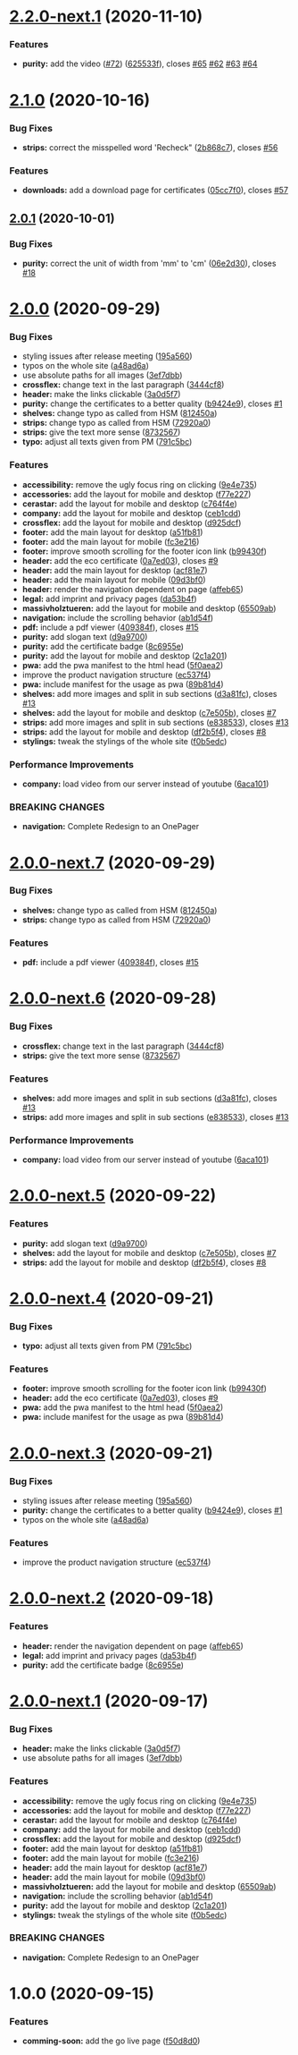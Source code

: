 # [2.2.0-next.1](https://github.com/100herz/hdm/compare/v2.1.0...v2.2.0-next.1) (2020-11-10)


### Features

* **purity:** add the video ([#72](https://github.com/100herz/hdm/issues/72)) ([625533f](https://github.com/100herz/hdm/commit/625533f2b8401841fdcc5c4d88a96e64ab86ce04)), closes [#65](https://github.com/100herz/hdm/issues/65) [#62](https://github.com/100herz/hdm/issues/62) [#63](https://github.com/100herz/hdm/issues/63) [#64](https://github.com/100herz/hdm/issues/64)

# [2.1.0](https://github.com/100herz/hdm/compare/v2.0.1...v2.1.0) (2020-10-16)


### Bug Fixes

* **strips:** correct the misspelled word 'Recheck" ([2b868c7](https://github.com/100herz/hdm/commit/2b868c7a3c3928717250fed40a8f887731050c9b)), closes [#56](https://github.com/100herz/hdm/issues/56)


### Features

* **downloads:** add a download page for certificates ([05cc7f0](https://github.com/100herz/hdm/commit/05cc7f068b223f7f3bece8888d587e0cd544e858)), closes [#57](https://github.com/100herz/hdm/issues/57)

## [2.0.1](https://github.com/100herz/hdm/compare/v2.0.0...v2.0.1) (2020-10-01)


### Bug Fixes

* **purity:** correct the unit of width from 'mm' to 'cm' ([06e2d30](https://github.com/100herz/hdm/commit/06e2d30621cce1da384b98f4c59395bde21b0f19)), closes [#18](https://github.com/100herz/hdm/issues/18)

# [2.0.0](https://github.com/100herz/hdm/compare/v1.0.0...v2.0.0) (2020-09-29)


### Bug Fixes

* styling issues after release meeting ([195a560](https://github.com/100herz/hdm/commit/195a56034a747051c66f28a07eee4dd08f26f954))
* typos on the whole site ([a48ad6a](https://github.com/100herz/hdm/commit/a48ad6a29438e53ba2ca2a4feb2af20929d8c0b7))
* use absolute paths for all images ([3ef7dbb](https://github.com/100herz/hdm/commit/3ef7dbbf53bbb192cb01079e58e4ac9e6258e34b))
* **crossflex:** change text in the last paragraph ([3444cf8](https://github.com/100herz/hdm/commit/3444cf84b0f5c18399c405b6a118b65506fef6b9))
* **header:** make the links clickable ([3a0d5f7](https://github.com/100herz/hdm/commit/3a0d5f78202f1a72c40cccd8d38cb25608d44ae3))
* **purity:** change the certificates to a better quality ([b9424e9](https://github.com/100herz/hdm/commit/b9424e9bbb03496aa9955c74787a27892964ac66)), closes [#1](https://github.com/100herz/hdm/issues/1)
* **shelves:** change typo as called from HSM ([812450a](https://github.com/100herz/hdm/commit/812450a974188bb1ca2c1a3ba06a490461e157ce))
* **strips:** change typo as called from HSM ([72920a0](https://github.com/100herz/hdm/commit/72920a0930e4a21174ac3b598a6ab43a60b3a83a))
* **strips:** give the text more sense ([8732567](https://github.com/100herz/hdm/commit/8732567f5c0f7cd22bfd2162a7ff33f4db7c596c))
* **typo:** adjust all texts given from PM ([791c5bc](https://github.com/100herz/hdm/commit/791c5bc87abbd9b88316b06161a302c3193eb203))


### Features

* **accessibility:** remove the ugly focus ring on clicking ([9e4e735](https://github.com/100herz/hdm/commit/9e4e73540576c5ba56b4a7e0a2dc8507a4558544))
* **accessories:** add the layout for mobile and desktop ([f77e227](https://github.com/100herz/hdm/commit/f77e227a9ee32ee08b4f43d3df6c610c62eec052))
* **cerastar:** add the layout for mobile and desktop ([c764f4e](https://github.com/100herz/hdm/commit/c764f4ec95fb77146e1bba5b65efcc83123605b5))
* **company:** add the layout for mobile and desktop ([ceb1cdd](https://github.com/100herz/hdm/commit/ceb1cddf0d902296fccdf228a8c9dbd7daa03bfb))
* **crossflex:** add the layout for mobile and desktop ([d925dcf](https://github.com/100herz/hdm/commit/d925dcf7bc5855a851872d8f4419479cc843c43f))
* **footer:** add the main layout for desktop ([a51fb81](https://github.com/100herz/hdm/commit/a51fb817029a964c507cd39e1c98a89d2c2fe631))
* **footer:** add the main layout for mobile ([fc3e216](https://github.com/100herz/hdm/commit/fc3e216b70ea7fd914718132eefa61c0bc4039bd))
* **footer:** improve smooth scrolling for the footer icon link ([b99430f](https://github.com/100herz/hdm/commit/b99430f053593ac59c9cd17b9171ea203f08d7fa))
* **header:** add the eco certificate ([0a7ed03](https://github.com/100herz/hdm/commit/0a7ed033a1197686d6cb9c9057e10b120ffc979f)), closes [#9](https://github.com/100herz/hdm/issues/9)
* **header:** add the main layout for desktop ([acf81e7](https://github.com/100herz/hdm/commit/acf81e7f7cb7339a1eaf18d90077072ee06d0fcd))
* **header:** add the main layout for mobile ([09d3bf0](https://github.com/100herz/hdm/commit/09d3bf08f58d2f5eae32c5bd0202c73868cbb6d2))
* **header:** render the navigation dependent on page ([affeb65](https://github.com/100herz/hdm/commit/affeb65088b2b6ec8291d4ca2c3a019037758b83))
* **legal:** add imprint and privacy pages ([da53b4f](https://github.com/100herz/hdm/commit/da53b4f97b099de0f209d012e26152979c049c97))
* **massivholztueren:** add the layout for mobile and desktop ([65509ab](https://github.com/100herz/hdm/commit/65509abbb195c6883937976227c4bb449183cf5d))
* **navigation:** include the scrolling behavior ([ab1d54f](https://github.com/100herz/hdm/commit/ab1d54f3117de3edfbed9b281cb9b8170080ea24))
* **pdf:** include a pdf viewer ([409384f](https://github.com/100herz/hdm/commit/409384f5ef27161e2098ee3d880cdec8a8fcde17)), closes [#15](https://github.com/100herz/hdm/issues/15)
* **purity:** add slogan text ([d9a9700](https://github.com/100herz/hdm/commit/d9a9700befc88db3b533f0db653beff9eb8c74d4))
* **purity:** add the certificate badge ([8c6955e](https://github.com/100herz/hdm/commit/8c6955ebeb228c40080c5c3328e8656668be70e9))
* **purity:** add the layout for mobile and desktop ([2c1a201](https://github.com/100herz/hdm/commit/2c1a2017b7e58997eb676b5de4ad6b0bf2cb59c7))
* **pwa:** add the pwa manifest to the html head ([5f0aea2](https://github.com/100herz/hdm/commit/5f0aea2d42e3cadd1c63bd94a7c0853613bf34db))
* improve the product navigation structure ([ec537f4](https://github.com/100herz/hdm/commit/ec537f40159e6c4da9f39bbacf8376282ef189a6))
* **pwa:** include manifest for the usage as pwa ([89b81d4](https://github.com/100herz/hdm/commit/89b81d46c1b5c0dce08081741c42e11224cd9883))
* **shelves:** add more images and split in sub sections ([d3a81fc](https://github.com/100herz/hdm/commit/d3a81fc52dfbd4c67329160a5396d20972a42e23)), closes [#13](https://github.com/100herz/hdm/issues/13)
* **shelves:** add the layout for mobile and desktop ([c7e505b](https://github.com/100herz/hdm/commit/c7e505b5b4012941af7cdcd27965cfe6873c77c3)), closes [#7](https://github.com/100herz/hdm/issues/7)
* **strips:** add more images and split in sub sections ([e838533](https://github.com/100herz/hdm/commit/e838533e328221990cfaf20aa10e4b9d4b06651a)), closes [#13](https://github.com/100herz/hdm/issues/13)
* **strips:** add the layout for mobile and desktop ([df2b5f4](https://github.com/100herz/hdm/commit/df2b5f40b6e7adf355426eb94b1923a5d18e0cf2)), closes [#8](https://github.com/100herz/hdm/issues/8)
* **stylings:** tweak the stylings of the whole site ([f0b5edc](https://github.com/100herz/hdm/commit/f0b5edc4193742a8b2364cefaa9f660059cecd71))


### Performance Improvements

* **company:** load video from our server instead of youtube ([6aca101](https://github.com/100herz/hdm/commit/6aca101f639bf221f005409305d9dcd24c29e5de))


### BREAKING CHANGES

* **navigation:** Complete Redesign to an OnePager

# [2.0.0-next.7](https://github.com/100herz/hdm/compare/v2.0.0-next.6...v2.0.0-next.7) (2020-09-29)


### Bug Fixes

* **shelves:** change typo as called from HSM ([812450a](https://github.com/100herz/hdm/commit/812450a974188bb1ca2c1a3ba06a490461e157ce))
* **strips:** change typo as called from HSM ([72920a0](https://github.com/100herz/hdm/commit/72920a0930e4a21174ac3b598a6ab43a60b3a83a))


### Features

* **pdf:** include a pdf viewer ([409384f](https://github.com/100herz/hdm/commit/409384f5ef27161e2098ee3d880cdec8a8fcde17)), closes [#15](https://github.com/100herz/hdm/issues/15)

# [2.0.0-next.6](https://github.com/100herz/hdm/compare/v2.0.0-next.5...v2.0.0-next.6) (2020-09-28)


### Bug Fixes

* **crossflex:** change text in the last paragraph ([3444cf8](https://github.com/100herz/hdm/commit/3444cf84b0f5c18399c405b6a118b65506fef6b9))
* **strips:** give the text more sense ([8732567](https://github.com/100herz/hdm/commit/8732567f5c0f7cd22bfd2162a7ff33f4db7c596c))


### Features

* **shelves:** add more images and split in sub sections ([d3a81fc](https://github.com/100herz/hdm/commit/d3a81fc52dfbd4c67329160a5396d20972a42e23)), closes [#13](https://github.com/100herz/hdm/issues/13)
* **strips:** add more images and split in sub sections ([e838533](https://github.com/100herz/hdm/commit/e838533e328221990cfaf20aa10e4b9d4b06651a)), closes [#13](https://github.com/100herz/hdm/issues/13)


### Performance Improvements

* **company:** load video from our server instead of youtube ([6aca101](https://github.com/100herz/hdm/commit/6aca101f639bf221f005409305d9dcd24c29e5de))

# [2.0.0-next.5](https://github.com/100herz/hdm/compare/v2.0.0-next.4...v2.0.0-next.5) (2020-09-22)


### Features

* **purity:** add slogan text ([d9a9700](https://github.com/100herz/hdm/commit/d9a9700befc88db3b533f0db653beff9eb8c74d4))
* **shelves:** add the layout for mobile and desktop ([c7e505b](https://github.com/100herz/hdm/commit/c7e505b5b4012941af7cdcd27965cfe6873c77c3)), closes [#7](https://github.com/100herz/hdm/issues/7)
* **strips:** add the layout for mobile and desktop ([df2b5f4](https://github.com/100herz/hdm/commit/df2b5f40b6e7adf355426eb94b1923a5d18e0cf2)), closes [#8](https://github.com/100herz/hdm/issues/8)

# [2.0.0-next.4](https://github.com/100herz/hdm/compare/v2.0.0-next.3...v2.0.0-next.4) (2020-09-21)


### Bug Fixes

* **typo:** adjust all texts given from PM ([791c5bc](https://github.com/100herz/hdm/commit/791c5bc87abbd9b88316b06161a302c3193eb203))


### Features

* **footer:** improve smooth scrolling for the footer icon link ([b99430f](https://github.com/100herz/hdm/commit/b99430f053593ac59c9cd17b9171ea203f08d7fa))
* **header:** add the eco certificate ([0a7ed03](https://github.com/100herz/hdm/commit/0a7ed033a1197686d6cb9c9057e10b120ffc979f)), closes [#9](https://github.com/100herz/hdm/issues/9)
* **pwa:** add the pwa manifest to the html head ([5f0aea2](https://github.com/100herz/hdm/commit/5f0aea2d42e3cadd1c63bd94a7c0853613bf34db))
* **pwa:** include manifest for the usage as pwa ([89b81d4](https://github.com/100herz/hdm/commit/89b81d46c1b5c0dce08081741c42e11224cd9883))

# [2.0.0-next.3](https://github.com/100herz/hdm/compare/v2.0.0-next.2...v2.0.0-next.3) (2020-09-21)


### Bug Fixes

* styling issues after release meeting ([195a560](https://github.com/100herz/hdm/commit/195a56034a747051c66f28a07eee4dd08f26f954))
* **purity:** change the certificates to a better quality ([b9424e9](https://github.com/100herz/hdm/commit/b9424e9bbb03496aa9955c74787a27892964ac66)), closes [#1](https://github.com/100herz/hdm/issues/1)
* typos on the whole site ([a48ad6a](https://github.com/100herz/hdm/commit/a48ad6a29438e53ba2ca2a4feb2af20929d8c0b7))


### Features

* improve the product navigation structure ([ec537f4](https://github.com/100herz/hdm/commit/ec537f40159e6c4da9f39bbacf8376282ef189a6))

# [2.0.0-next.2](https://github.com/100herz/hdm/compare/v2.0.0-next.1...v2.0.0-next.2) (2020-09-18)


### Features

* **header:** render the navigation dependent on page ([affeb65](https://github.com/100herz/hdm/commit/affeb65088b2b6ec8291d4ca2c3a019037758b83))
* **legal:** add imprint and privacy pages ([da53b4f](https://github.com/100herz/hdm/commit/da53b4f97b099de0f209d012e26152979c049c97))
* **purity:** add the certificate badge ([8c6955e](https://github.com/100herz/hdm/commit/8c6955ebeb228c40080c5c3328e8656668be70e9))

# [2.0.0-next.1](https://github.com/100herz/hdm/compare/v1.0.0...v2.0.0-next.1) (2020-09-17)


### Bug Fixes

* **header:** make the links clickable ([3a0d5f7](https://github.com/100herz/hdm/commit/3a0d5f78202f1a72c40cccd8d38cb25608d44ae3))
* use absolute paths for all images ([3ef7dbb](https://github.com/100herz/hdm/commit/3ef7dbbf53bbb192cb01079e58e4ac9e6258e34b))


### Features

* **accessibility:** remove the ugly focus ring on clicking ([9e4e735](https://github.com/100herz/hdm/commit/9e4e73540576c5ba56b4a7e0a2dc8507a4558544))
* **accessories:** add the layout for mobile and desktop ([f77e227](https://github.com/100herz/hdm/commit/f77e227a9ee32ee08b4f43d3df6c610c62eec052))
* **cerastar:** add the layout for mobile and desktop ([c764f4e](https://github.com/100herz/hdm/commit/c764f4ec95fb77146e1bba5b65efcc83123605b5))
* **company:** add the layout for mobile and desktop ([ceb1cdd](https://github.com/100herz/hdm/commit/ceb1cddf0d902296fccdf228a8c9dbd7daa03bfb))
* **crossflex:** add the layout for mobile and desktop ([d925dcf](https://github.com/100herz/hdm/commit/d925dcf7bc5855a851872d8f4419479cc843c43f))
* **footer:** add the main layout for desktop ([a51fb81](https://github.com/100herz/hdm/commit/a51fb817029a964c507cd39e1c98a89d2c2fe631))
* **footer:** add the main layout for mobile ([fc3e216](https://github.com/100herz/hdm/commit/fc3e216b70ea7fd914718132eefa61c0bc4039bd))
* **header:** add the main layout for desktop ([acf81e7](https://github.com/100herz/hdm/commit/acf81e7f7cb7339a1eaf18d90077072ee06d0fcd))
* **header:** add the main layout for mobile ([09d3bf0](https://github.com/100herz/hdm/commit/09d3bf08f58d2f5eae32c5bd0202c73868cbb6d2))
* **massivholztueren:** add the layout for mobile and desktop ([65509ab](https://github.com/100herz/hdm/commit/65509abbb195c6883937976227c4bb449183cf5d))
* **navigation:** include the scrolling behavior ([ab1d54f](https://github.com/100herz/hdm/commit/ab1d54f3117de3edfbed9b281cb9b8170080ea24))
* **purity:** add the layout for mobile and desktop ([2c1a201](https://github.com/100herz/hdm/commit/2c1a2017b7e58997eb676b5de4ad6b0bf2cb59c7))
* **stylings:** tweak the stylings of the whole site ([f0b5edc](https://github.com/100herz/hdm/commit/f0b5edc4193742a8b2364cefaa9f660059cecd71))


### BREAKING CHANGES

* **navigation:** Complete Redesign to an OnePager

# 1.0.0 (2020-09-15)


### Features

* **comming-soon:** add the go live page ([f50d8d0](https://github.com/100herz/hdm/commit/f50d8d0b3ef74ac2414f3b7449bd3299be824320))
